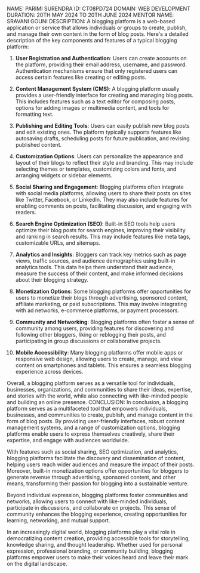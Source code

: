 NAME: PARIMI SURENDRA
ID: CT08PD724 
DOMAIN: WEB DEVELOPMENT 
DURATION: 20TH MAY 2024 TO 20TH JUNE 2024
MENTOR NAME: SRAVANI GOUNI
DESCRIPTION: 
A blogging platform is a web-based application or service that allows individuals or groups to create, publish, and manage their own content in the form of blog posts. Here's a detailed description of the key components and features of a typical blogging platform:

1. **User Registration and Authentication**: Users can create accounts on the platform, providing their email address, username, and password. Authentication mechanisms ensure that only registered users can access certain features like creating or editing posts.

2. **Content Management System (CMS)**: A blogging platform usually provides a user-friendly interface for creating and managing blog posts. This includes features such as a text editor for composing posts, options for adding images or multimedia content, and tools for formatting text.

3. **Publishing and Editing Tools**: Users can easily publish new blog posts and edit existing ones. The platform typically supports features like autosaving drafts, scheduling posts for future publication, and revising published content.

4. **Customization Options**: Users can personalize the appearance and layout of their blogs to reflect their style and branding. This may include selecting themes or templates, customizing colors and fonts, and arranging widgets or sidebar elements.

5. **Social Sharing and Engagement**: Blogging platforms often integrate with social media platforms, allowing users to share their posts on sites like Twitter, Facebook, or LinkedIn. They may also include features for enabling comments on posts, facilitating discussion, and engaging with readers.

6. **Search Engine Optimization (SEO)**: Built-in SEO tools help users optimize their blog posts for search engines, improving their visibility and ranking in search results. This may include features like meta tags, customizable URLs, and sitemaps.

7. **Analytics and Insights**: Bloggers can track key metrics such as page views, traffic sources, and audience demographics using built-in analytics tools. This data helps them understand their audience, measure the success of their content, and make informed decisions about their blogging strategy.

8. **Monetization Options**: Some blogging platforms offer opportunities for users to monetize their blogs through advertising, sponsored content, affiliate marketing, or paid subscriptions. This may involve integrating with ad networks, e-commerce platforms, or payment processors.

9. **Community and Networking**: Blogging platforms often foster a sense of community among users, providing features for discovering and following other bloggers, liking or reblogging their posts, and participating in group discussions or collaborative projects.

10. **Mobile Accessibility**: Many blogging platforms offer mobile apps or responsive web design, allowing users to create, manage, and view content on smartphones and tablets. This ensures a seamless blogging experience across devices.

Overall, a blogging platform serves as a versatile tool for individuals, businesses, organizations, and communities to share their ideas, expertise, and stories with the world, while also connecting with like-minded people and building an online presence.
CONCLUSION:
In conclusion, a blogging platform serves as a multifaceted tool that empowers individuals, businesses, and communities to create, publish, and manage content in the form of blog posts. By providing user-friendly interfaces, robust content management systems, and a range of customization options, blogging platforms enable users to express themselves creatively, share their expertise, and engage with audiences worldwide.

With features such as social sharing, SEO optimization, and analytics, blogging platforms facilitate the discovery and dissemination of content, helping users reach wider audiences and measure the impact of their posts. Moreover, built-in monetization options offer opportunities for bloggers to generate revenue through advertising, sponsored content, and other means, transforming their passion for blogging into a sustainable venture.

Beyond individual expression, blogging platforms foster communities and networks, allowing users to connect with like-minded individuals, participate in discussions, and collaborate on projects. This sense of community enhances the blogging experience, creating opportunities for learning, networking, and mutual support.

In an increasingly digital world, blogging platforms play a vital role in democratizing content creation, providing accessible tools for storytelling, knowledge sharing, and thought leadership. Whether used for personal expression, professional branding, or community building, blogging platforms empower users to make their voices heard and leave their mark on the digital landscape.

